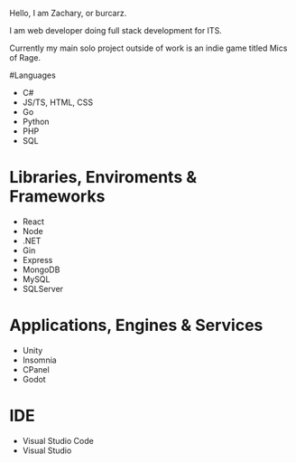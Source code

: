Hello, I am Zachary, or burcarz.

I am web developer doing full stack development for ITS.

Currently my main solo project outside of work is an indie game titled Mics of Rage.

#Languages
- C#
- JS/TS, HTML, CSS
- Go
- Python
- PHP
- SQL

# Libraries, Enviroments & Frameworks
- React
- Node
- .NET
- Gin
- Express
- MongoDB
- MySQL
- SQLServer

# Applications, Engines & Services
- Unity
- Insomnia
- CPanel
- Godot

# IDE
- Visual Studio Code
- Visual Studio
